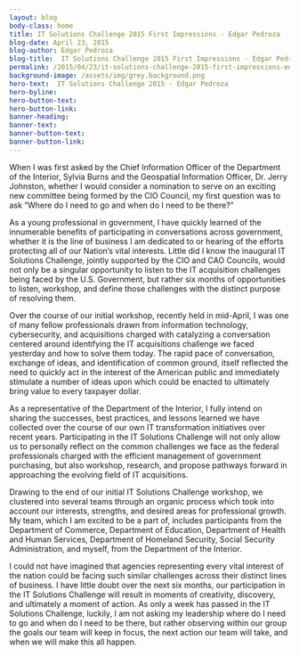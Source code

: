 ```yaml
---
layout: blog
body-class: home
title: IT Solutions Challenge 2015 First Impressions - Edgar Pedroza
blog-date: April 23, 2015
blog-author: Edgar Pedroza
blog-title:  IT Solutions Challenge 2015 First Impressions - Edgar Pedroza
permalink: /2015/04/23/it-solutions-challenge-2015-first-impressions-edgar-pedroza/
background-image: /assets/img/grey.background.png
hero-text:  IT Solutions Challenge 2015 - Edgar Pedroza
hero-byline:
hero-button-text: 
hero-button-link: 
banner-heading: 
banner-text: 
banner-button-text: 
banner-button-link: 
---
```

When I was first asked by the Chief Information Officer of the Department of the Interior, Sylvia Burns and the Geospatial Information Officer, Dr. Jerry Johnston, whether I would consider a nomination to serve on an exciting new committee being formed by the CIO Council, my first question was to ask “Where do I need to go and when do I need to be there?”

As a young professional in government, I have quickly learned of the innumerable benefits of participating in conversations across government, whether it is the line of business I am dedicated to or hearing of the efforts protecting all of our Nation’s vital interests. Little did I know the inaugural IT Solutions Challenge, jointly supported by the CIO and CAO Councils, would not only be a singular opportunity to listen to the IT acquisition challenges being faced by the U.S. Government, but rather six months of opportunities to listen, workshop, and define those challenges with the distinct purpose of resolving them.

Over the course of our initial workshop, recently held in mid-April, I was one of many fellow professionals drawn from information technology, cybersecurity, and acquisitions charged with catalyzing a conversation centered around identifying the IT acquisitions challenge we faced yesterday and how to solve them today. The rapid pace of conversation, exchange of ideas, and identification of common ground, itself reflected the need to quickly act in the interest of the American public and immediately stimulate a number of ideas upon which could be enacted to ultimately bring value to every taxpayer dollar.

As a representative of the Department of the Interior, I fully intend on sharing the successes, best practices, and lessons learned we have collected over the course of our own IT transformation initiatives over recent years. Participating in the IT Solutions Challenge will not only allow us to personally reflect on the common challenges we face as the federal professionals charged with the efficient management of government purchasing, but also workshop, research, and propose pathways forward in approaching the evolving field of IT acquisitions.

Drawing to the end of our initial IT Solutions Challenge workshop, we clustered into several teams through an organic process which took into account our interests, strengths, and desired areas for professional growth. My team, which I am excited to be a part of, includes participants from the Department of Commerce, Department of Education, Department of Health and Human Services, Department of Homeland Security, Social Security Administration, and myself, from the Department of the Interior.

I could not have imagined that agencies representing every vital interest of the nation could be facing such similar challenges across their distinct lines of business. I have little doubt over the next six months, our participation in the IT Solutions Challenge will result in moments of creativity, discovery, and ultimately a moment of action. As only a week has passed in the IT Solutions Challenge, luckily, I am not asking my leadership where do I need to go and when do I need to be there, but rather observing within our group the goals our team will keep in focus, the next action our team will take, and when we will make this all happen.

 
